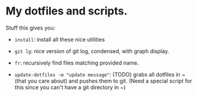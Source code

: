 My dotfiles and scripts.
=========

Stuff this gives you:

* `install`: install all these nice utilities

* `git lg`: nice version of git log, condensed, with graph display.

* `fr`: recursively find files matching provided name. 

* `update-dotfiles -m "update message"`: (TODO) grabs all dotfiles in ~ (that you care about) and pushes them to git. (Need a special script for this since you can't have a git directory in ~)

